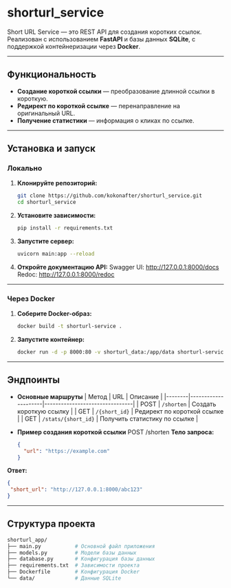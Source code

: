 # shorturl_service

Short URL Service — это REST API для создания коротких ссылок. Реализован с использованием **FastAPI** и базы данных **SQLite**, с поддержкой контейнеризации через **Docker**.

---

## Функциональность
- **Создание короткой ссылки** — преобразование длинной ссылки в короткую.
- **Редирект по короткой ссылке** — перенаправление на оригинальный URL.
- **Получение статистики** — информация о кликах по ссылке.

---

## Установка и запуск

### Локально
1. **Клонируйте репозиторий:**
   ```bash
   git clone https://github.com/kokonafter/shorturl_service.git
   cd shorturl_service
2. **Установите зависимости:**
   ```bash
   pip install -r requirements.txt
3. **Запустите сервер:**
   ```bash
   uvicorn main:app --reload
4. **Откройте документацию API:**
Swagger UI: http://127.0.0.1:8000/docs
Redoc: http://127.0.0.1:8000/redoc

---

### Через Docker
1. **Соберите Docker-образ:**
   ```bash
   docker build -t shorturl-service .
2. **Запустите контейнер:**
   ```bash
   docker run -d -p 8000:80 -v shorturl_data:/app/data shorturl-service

---

## Эндпоинты
- **Основные маршруты**
  | Метод  | URL                 | Описание                       |
  |--------|---------------------|--------------------------------|
  | POST   | `/shorten`          | Создать короткую ссылку        |
  | GET    | `/{short_id}`       | Редирект по короткой ссылке    |
  | GET    | `/stats/{short_id}` | Получить статистику по ссылке  |



- **Пример создания короткой ссылки**
POST /shorten
**Тело запроса:**
  ```json
  {
    "url": "https://example.com"
  }
**Ответ:**
   ```json
  {
    "short_url": "http://127.0.0.1:8000/abc123"
  }

```

---

## Структура проекта
 ```bash
shorturl_app/
├── main.py           # Основной файл приложения
├── models.py         # Модели базы данных
├── database.py       # Конфигурация базы данных
├── requirements.txt  # Зависимости проекта
├── Dockerfile        # Конфигурация Docker
└── data/             # Данные SQLite

